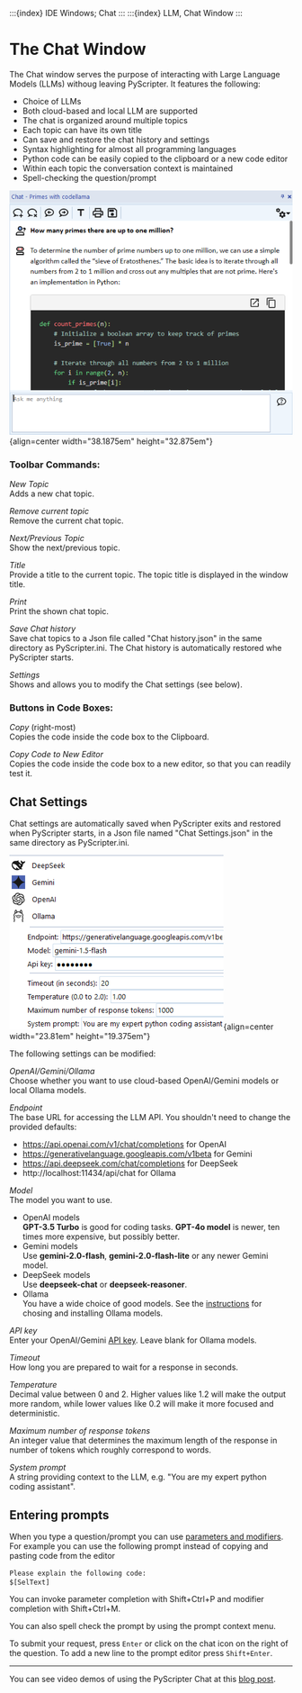 :::{index} IDE Windows; Chat
:::
:::{index} LLM, Chat Window
:::

# The Chat Window

The Chat window serves the purpose of interacting with Large Language Models (LLMs)
withoug leaving PyScripter.  It features the following:

- Choice of LLMs
- Both cloud-based and local LLM are supported
- The chat is organized around multiple topics
- Each topic can have its own title
- Can save and restore the chat history and settings
- Syntax highlighting for almost all programming languages
- Python code can be easily copied to the clipboard or a new code editor
- Within each topic the conversation context is maintained
- Spell-checking the question/prompt

![graphic](images/chatwindow.png){align=center width="38.1875em" height="32.875em"}

### Toolbar Commands:

*New Topic*\
Adds a new chat topic.

*Remove current topic*\
Remove the current chat topic.

*Next/Previous Topic*\
Show the next/previous topic.

*Title*\
Provide a title to the current topic.  The topic title is displayed in the window title.

*Print*\
Print the shown chat topic.

*Save Chat history*\
Save chat topics to a Json file called "Chat history.json" in the same directory as 
PyScripter.ini.  The Chat history is automatically restored whe PyScripter starts.

*Settings*\
Shows and allows you to modify the Chat settings (see below).

### Buttons in Code Boxes:

*Copy* (right-most)\
Copies the code inside the code box to the Clipboard.

*Copy Code to New Editor*\
Copies the code inside the code box to a new editor, so that you can 
readily test it.

## Chat Settings

Chat settings are automatically saved when PyScripter exits and restored when 
PyScripter starts, in a Json file named "Chat Settings.json" in the same directory 
as PyScripter.ini.

![graphic](images/chatsettings.png){align=center width="23.81em" height="19.375em"}

The following settings can be modified:

*OpenAI/Gemini/Ollama*\
Choose whether you want to use cloud-based OpenAI/Gemini models or local Ollama models.

*Endpoint*\
The base URL for accessing the LLM API.  You shouldn't need to change the provided
defaults: 
- https://api.openai.com/v1/chat/completions for OpenAI
- https://generativelanguage.googleapis.com/v1beta for Gemini
- https://api.deepseek.com/chat/completions for DeepSeek
- http://localhost:11434/api/chat for Ollama

*Model*\
The model you want to use.   
- OpenAI models\
  **GPT-3.5 Turbo** is good for coding tasks.  **GPT-4o model** is newer, ten times more expensive, but possibly better.
- Gemini models\
  Use **gemini-2.0-flash**, **gemini-2.0-flash-lite** or any newer Gemini model.
- DeepSeek models\
  Use **deepseek-chat** or **deepseek-reasoner**.
- Ollama\
  You have a wide choice of good models. See the 
  [instructions](llmprerequisites.md#install-ollama-models) for chosing and installing 
  Ollama models.

*API key*\
Enter your OpenAI/Gemini [API key](llmprerequisites). Leave blank for Ollama models.

*Timeout*\
How long you are prepared to wait for a response in seconds.

*Temperature*\
 Decimal value between 0 and 2. Higher values like 1.2 will make the output more random, while lower values like 0.2 will make it more focused and deterministic.

*Maximum number of response tokens*\
An integer value that determines the maximum length of the response in number of tokens which
roughly correspond to words.

*System prompt* \
A string providing context to the LLM, e.g. "You are my expert python coding assistant".

## Entering prompts

When you type a question/prompt you can use [parameters and modifiers](parameters).  For 
example you can use the following prompt instead of copying and pasting code from 
the editor

```
Please explain the following code:
$[SelText]
```

You can invoke parameter completion with Shift+Ctrl+P and modifier completion with
Shift+Ctrl+M.

You can also spell check the prompt by using the prompt context menu.

To submit your request, press `Enter` or click on the chat icon on the right of 
the question.  To add a new line to the prompt editor press `Shift+Enter`.

---

You can see video demos of using the PyScripter Chat at this 
[blog post](https://pyscripter.blogspot.com/2024/06/teaser-integration-with-llm.html).